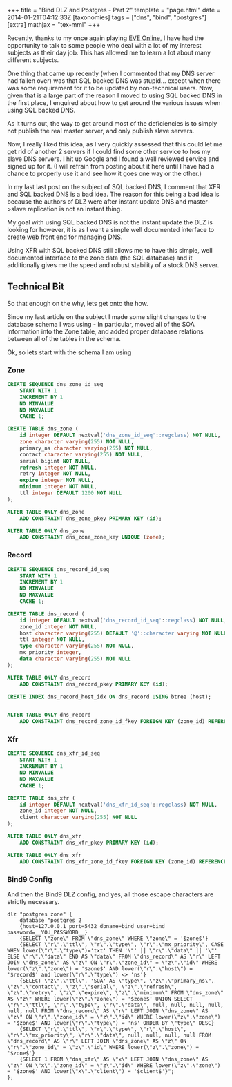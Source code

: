 +++
title = "Bind DLZ and Postgres - Part 2"
template = "page.html"
date = 2014-01-21T04:12:33Z
[taxonomies]
tags = ["dns", "bind", "postgres"]
[extra]
mathjax = "tex-mml"
+++

Recently, thanks to my once again playing [EVE Online][eve], I have had the opportunity to talk to some people who deal with a lot of my interest subjects as their day job. This has allowed me to learn a lot about many different subjects.

One thing that came up recently (when I commented that my DNS server had fallen over) was that SQL backed DNS was stupid... except when there was some requirement for it to be updated by non-technical users. Now, given that is a large part of the reason I moved to using SQL backed DNS in the first place, I enquired about how to get around the various issues when using SQL backed DNS.

As it turns out, the way to get around most of the deficiencies is to simply not publish the real master server, and only publish slave servers.

Now, I really liked this idea, as I very quickly assessed that this could let me get rid of another 2 servers if I could find some other service to hos my slave DNS servers.
I hit up Google and I found a well reviewed service and signed up for it. (I will refrain from posting about it here until I have had a chance to properly use it and see how it goes one way or the other.)

In my last last post on the subject of SQL backed DNS, I comment that XFR and SQL backed DNS is a bad idea. The reason for this being a bad idea is because the authors of DLZ were after instant update DNS and master-&gt;slave replication is not an instant thing.

My goal with using SQL backed DNS is not the instant update the DLZ is looking for however, it is as I want a simple well documented interface to create web front end for managing DNS.

Using XFR with SQL backed DNS still allows me to have this simple, well documented interface to the zone data (the SQL database) and it additionally gives me the speed and robust stability of a stock DNS server.

## Technical Bit ##

So that enough on the why, lets get onto the how.

Since my last article on the subject I made some slight changes to the database schema I was using - In particular, moved all of the SOA information into the Zone table, and added proper database relations between all of the tables in the schema.

Ok, so lets start with the schema I am using

### Zone ###
```sql
CREATE SEQUENCE dns_zone_id_seq
    START WITH 1
    INCREMENT BY 1
    NO MINVALUE
    NO MAXVALUE
    CACHE 1;

CREATE TABLE dns_zone (
    id integer DEFAULT nextval('dns_zone_id_seq'::regclass) NOT NULL,
    zone character varying(255) NOT NULL,
    primary_ns character varying(255) NOT NULL,
    contact character varying(255) NOT NULL,
    serial bigint NOT NULL,
    refresh integer NOT NULL,
    retry integer NOT NULL,
    expire integer NOT NULL,
    minimum integer NOT NULL,
    ttl integer DEFAULT 1200 NOT NULL
);

ALTER TABLE ONLY dns_zone
    ADD CONSTRAINT dns_zone_pkey PRIMARY KEY (id);

ALTER TABLE ONLY dns_zone
    ADD CONSTRAINT dns_zone_zone_key UNIQUE (zone);
```

### Record ###
```sql
CREATE SEQUENCE dns_record_id_seq
    START WITH 1
    INCREMENT BY 1
    NO MINVALUE
    NO MAXVALUE
    CACHE 1;

CREATE TABLE dns_record (
    id integer DEFAULT nextval('dns_record_id_seq'::regclass) NOT NULL,
    zone_id integer NOT NULL,
    host character varying(255) DEFAULT '@'::character varying NOT NULL,
    ttl integer NOT NULL,
    type character varying(255) NOT NULL,
    mx_priority integer,
    data character varying(255) NOT NULL
);

ALTER TABLE ONLY dns_record
    ADD CONSTRAINT dns_record_pkey PRIMARY KEY (id);

CREATE INDEX dns_record_host_idx ON dns_record USING btree (host);


ALTER TABLE ONLY dns_record
    ADD CONSTRAINT dns_record_zone_id_fkey FOREIGN KEY (zone_id) REFERENCES dns_zone(id) ON UPDATE CASCADE ON DELETE CASCADE;
```

### Xfr ###
```sql
CREATE SEQUENCE dns_xfr_id_seq
    START WITH 1
    INCREMENT BY 1
    NO MINVALUE
    NO MAXVALUE
    CACHE 1;

CREATE TABLE dns_xfr (
    id integer DEFAULT nextval('dns_xfr_id_seq'::regclass) NOT NULL,
    zone_id integer NOT NULL,
    client character varying(255) NOT NULL
);

ALTER TABLE ONLY dns_xfr
    ADD CONSTRAINT dns_xfr_pkey PRIMARY KEY (id);

ALTER TABLE ONLY dns_xfr
    ADD CONSTRAINT dns_xfr_zone_id_fkey FOREIGN KEY (zone_id) REFERENCES dns_zone(id) ON UPDATE CASCADE ON DELETE CASCADE;
```

### Bind9 Config ###
And then the Bind9 DLZ config, and yes, all those escape characters are strictly necessary.

```
dlz "postgres zone" {
    database "postgres 2
    {host=127.0.0.1 port=5432 dbname=bind user=bind password=__YOU_PASSWORD__}
    {SELECT \"zone\" FROM \"dns_zone\" WHERE \"zone\" = '$zone$'}
    {SELECT \"r\".\"ttl\", \"r\".\"type\", \"r\".\"mx_priority\", CASE WHEN lower(\"r\".\"type\")='txt' THEN '\"' || \"r\".\"data\" || '\"' ELSE \"r\".\"data\" END AS \"data\" FROM \"dns_record\" AS \"r\" LEFT JOIN \"dns_zone\" AS \"z\" ON \"r\".\"zone_id\" = \"z\".\"id\" WHERE lower(\"z\".\"zone\") = '$zone$' AND lower(\"r\".\"host\") = '$record$' and lower(\"r\".\"type\") <> 'ns'}
    {SELECT \"z\".\"ttl\", 'SOA' AS \"type\", \"z\".\"primary_ns\", \"z\".\"contact\", \"z\".\"serial\", \"z\".\"refresh\", \"z\".\"retry\", \"z\".\"expire\", \"z\".\"minimum\" FROM \"dns_zone\" AS \"z\" WHERE lower(\"z\".\"zone\") = '$zone$' UNION SELECT \"r\".\"ttl\", \"r\".\"type\", \"r\".\"data\", null, null, null, null, null, null FROM \"dns_record\" AS \"r\" LEFT JOIN \"dns_zone\" AS \"z\" ON \"r\".\"zone_id\" = \"z\".\"id\" WHERE lower(\"z\".\"zone\") = '$zone$' AND lower(\"r\".\"type\") = 'ns' ORDER BY \"type\" DESC}
    {SELECT \"r\".\"ttl\", \"r\".\"type\", \"r\".\"host\", \"r\".\"mx_priority\", \"r\".\"data\", null, null, null, null FROM \"dns_record\" AS \"r\" LEFT JOIN \"dns_zone\" AS \"z\" ON \"r\".\"zone_id\" = \"z\".\"id\" WHERE lower(\"z\".\"zone\") = '$zone$'}
    {SELECT 1 FROM \"dns_xfr\" AS \"x\" LEFT JOIN \"dns_zone\" AS \"z\" ON \"x\".\"zone_id\" = \"z\".\"id\" WHERE lower(\"z\".\"zone\") = '$zone$' AND lower(\"x\".\"client\") = '$client$'}";
};
```

[eve]: http://www.eveonline.com/ "EVE Online"